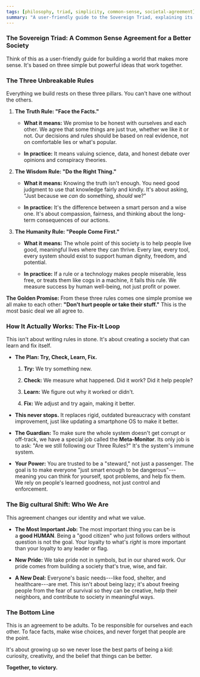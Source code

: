 ```yaml
---
tags: [philosophy, triad, simplicity, common-sense, societal-agreement]
summary: "A user-friendly guide to the Sovereign Triad, explaining its three core principles as a common-sense agreement for a better society."
---
```


### The Sovereign Triad: A Common Sense Agreement for a Better Society

Think of this as a user-friendly guide for building a world that makes
more sense. It's based on three simple but powerful ideas that work
together.

### The Three Unbreakable Rules

Everything we build rests on these three pillars. You can't have one
without the others.

1. **The Truth Rule: \"Face the Facts.\"**

    - **What it means:** We promise to be honest with ourselves and
        each other. We agree that some things are just true, whether we
        like it or not. Our decisions and rules should be based on real
        evidence, not on comfortable lies or what's popular.

    - **In practice:** It means valuing science, data, and honest
        debate over opinions and conspiracy theories.

2. **The Wisdom Rule: \"Do the Right Thing.\"**

    - **What it means:** Knowing the truth isn't enough. You need good
        judgment to use that knowledge fairly and kindly. It's about
        asking, \"Just because we *can* do something, *should* we?\"

    - **In practice:** It's the difference between a smart person and
        a wise one. It's about compassion, fairness, and thinking about
        the long-term consequences of our actions.

3. **The Humanity Rule: \"People Come First.\"**

    - **What it means:** The whole point of this society is to help
        people live good, meaningful lives where they can thrive. Every
        law, every tool, every system should exist to support human
        dignity, freedom, and potential.

    - **In practice:** If a rule or a technology makes people
        miserable, less free, or treats them like cogs in a machine, it
        fails this rule. We measure success by human well-being, not
        just profit or power.

**The Golden Promise:** From these three rules comes one simple promise
we all make to each other: **\"Don't hurt people or take their
stuff.\"** This is the most basic deal we all agree to.

### How It Actually Works: The Fix-It Loop

This isn't about writing rules in stone. It's about creating a society
that can learn and fix itself.

- **The Plan: Try, Check, Learn, Fix.**

    1. **Try:** We try something new.

    2. **Check:** We measure what happened. Did it work? Did it help
        people?

    3. **Learn:** We figure out why it worked or didn't.

    4. **Fix:** We adjust and try again, making it better.

- **This never stops.** It replaces rigid, outdated bureaucracy with
    constant improvement, just like updating a smartphone OS to make it
    better.

- **The Guardian:** To make sure the whole system doesn't get corrupt
    or off-track, we have a special job called the **Meta-Monitor**. Its
    only job is to ask: \"Are we still following our Three Rules?\" It's
    the system's immune system.

- **Your Power:** You are trusted to be a "steward," not just a
    passenger. The goal is to make everyone \"just smart enough to be
    dangerous\"---meaning you can think for yourself, spot problems, and
    help fix them. We rely on people's learned goodness, not just
    control and enforcement.

### The Big cultural Shift: Who We Are

This agreement changes our identity and what we value.

- **The Most Important Job:** The most important thing you can be is
    a **good HUMAN**. Being a "good citizen" who just follows orders
    without question is not the goal. Your loyalty to what's *right* is
    more important than your loyalty to any leader or flag.

- **New Pride:** We take pride not in symbols, but in our shared work.
    Our pride comes from building a society that's true, wise, and fair.

- **A New Deal:** Everyone's basic needs---like food, shelter, and
    healthcare---are met. This isn't about being lazy; it's about
    freeing people from the fear of survival so they can be creative,
    help their neighbors, and contribute to society in meaningful ways.

### The Bottom Line

This is an agreement to be adults. To be responsible for ourselves and
each other. To face facts, make wise choices, and never forget that
people are the point.

It's about growing up so we never lose the best parts of being a kid:
curiosity, creativity, and the belief that things can be better.

**Together, to victory.**
